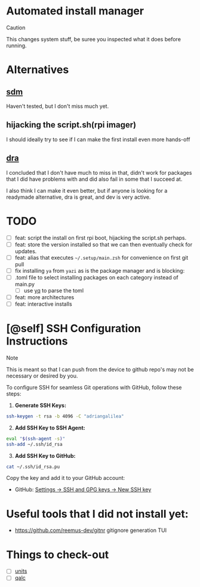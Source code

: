# Automated install manager

> [!CAUTION]  
> This changes system stuff, be suree you inspected what it does before running.

# Alternatives

## [sdm](https://github.com/gitbls/sdm)

Haven't tested, but I don't miss much yet.

## hijacking the script.sh(rpi imager)

I should ideally try to see if I can make the first install even more hands-off

## [dra](https://github.com/devmatteini/dra)

I concluded that I don't have much to miss in that, didn't work for packages that I did have problems with and did also fail in some that I succeed at.

I also think I can make it even better, but if anyone is looking for a readymade alternative, dra is great, and dev is very active.


# TODO
- [ ] feat: script the install on first rpi boot, hijacking the script.sh perhaps.
- [ ] feat: store the version installed so that we can then eventually check for updates.
- [ ] feat: alias that executes `~/.setup/main.zsh` for convenience on first git pull
- [ ] fix installing `ya` from `yazi` as is the package manager and is blocking:
- [ ] .toml file to select installing packages on each category instead of main.py
  - [ ] use [yq](https://github.com/mikefarah/yq) to parse the toml
- [ ] feat: more architectures
- [ ] feat: interactive installs

# [@self] SSH Configuration Instructions

> [!NOTE]  
> This is meant so that I can push from the device to github repo's may not be necessary or desired by you.

To configure SSH for seamless Git operations with GitHub, follow these steps:

1. **Generate SSH Keys:**

```sh
ssh-keygen -t rsa -b 4096 -C "adriangalilea"
```

2. **Add SSH Key to SSH Agent:**

```sh
eval "$(ssh-agent -s)"
ssh-add ~/.ssh/id_rsa
```

3. **Add SSH Key to GitHub:**
  ```sh
  cat ~/.ssh/id_rsa.pu
  ```

   Copy the key and add it to your GitHub account:
   - GitHub: [Settings -> SSH and GPG keys -> New SSH key](https://github.com/settings/keys)

# Useful tools that I did not install yet:
- https://github.com/reemus-dev/gitnr gitignore generation TUI

# Things to check-out

- [ ] [units](https://www.gnu.org/software/units/)
- [ ] [qalc](https://github.com/Qalculate/libqalculate)
